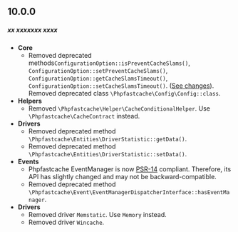 ## 10.0.0
##### xx xxxxxxx xxxx
- __Core__
  - Removed deprecated methods`ConfigurationOption::isPreventCacheSlams()`, `ConfigurationOption::setPreventCacheSlams()`, `ConfigurationOption::getCacheSlamsTimeout()`, `ConfigurationOption::setCacheSlamsTimeout()`. ([See changes](CHANGELOG_API.md)).
    Removed deprecated class `\Phpfastcache\Config\Config::class`.
- __Helpers__
  - Removed `\Phpfastcache\Helper\CacheConditionalHelper`. Use `\Phpfastcache\CacheContract` instead.
- __Drivers__
  - Removed deprecated method `\Phpfastcache\Entities\DriverStatistic::getData()`.
  - Removed deprecated method  `\Phpfastcache\Entities\DriverStatistic::setData()`.
- __Events__
  - Phpfastcache EventManager is now [PSR-14](https://www.php-fig.org/psr/psr-14/) compliant. Therefore, its API has slightly changed and may not be backward-compatible.
  - Removed deprecated method `\Phpfastcache\Event\EventManagerDispatcherInterface::hasEventManager`.
- __Drivers__
  - Removed driver `Memstatic`. Use `Memory` instead.
  - Removed driver `Wincache`.
